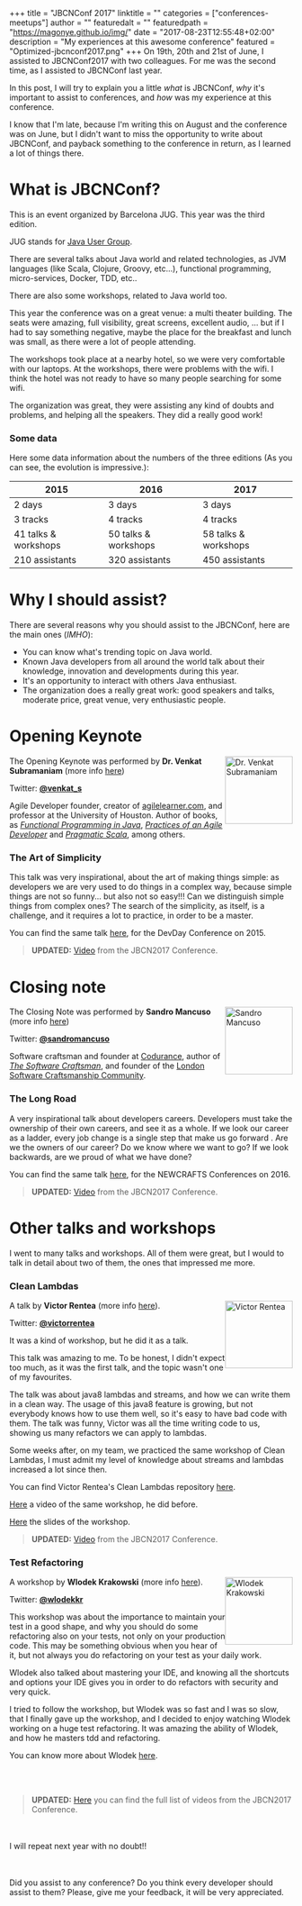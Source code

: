 +++
title = "JBCNConf 2017"
linktitle = ""
categories = ["conferences-meetups"]
author = ""
featuredalt = ""
featuredpath = "https://magonye.github.io/img/"
date = "2017-08-23T12:55:48+02:00"
description = "My experiences at this awesome conference"
featured = "Optimized-jbcnconf2017.png"
+++
On 19th, 20th and 21st of June, I assisted to JBCNConf2017 with two colleagues. For me was the second time, as I assisted to JBCNConf last year.

In this post, I will try to explain you a little _what_ is JBCNConf, _why_ it's important to assist to conferences, and _how_ was my experience at this conference.

I know that I'm late, because I'm writing this on August and the conference was on June, but I didn't want to miss the opportunity to write about JBCNConf, and payback something to the conference in return, as I learned a lot of things there. 

# What is JBCNConf?

This is an event organized by Barcelona JUG. This year was the third edition.

JUG stands for [Java User Group](https://en.wikipedia.org/wiki/Java_User_Group). 

There are several talks about Java world and related technologies, as JVM languages (like Scala, Clojure, Groovy, etc...), functional programming, micro-services, Docker, TDD, etc..

There are also some workshops, related to Java world too.

This year the conference was on a great venue: a multi theater building. The seats were amazing, full visibility, great screens, excellent audio, ... but if I had to say something negative, maybe the place for the breakfast and lunch was small, as there were a lot of people attending. 

The workshops took place at a nearby hotel, so we were very comfortable with our laptops. At the workshops, there were problems with the wifi. I think the hotel was not ready to have so many people searching for some wifi.

The organization was great, they were assisting any kind of doubts and problems, and helping all the speakers. They did a really good work!

### Some data

Here some data information about the numbers of the three editions (As you can see, the evolution is impressive.): 

| 2015 | 2016 | 2017 |
| --- | --- | --- | 
| 2 days| 3 days | 3 days |
| 3 tracks| 4 tracks | 4 tracks |
| 41 talks & workshops | 50 talks & workshops | 58 talks & workshops |
| 210 assistants | 320 assistants | 450 assistants |

# Why I should assist?

There are several reasons why you should assist to the JBCNConf, here are the main ones (_IMHO_):

* You can know what's trending topic on Java world.
* Known Java developers from all around the world talk about their knowledge, innovation and developments during this year.
* It's an opportunity to interact with others Java enthusiast.
* The organization does a really great work: good speakers and talks, moderate price, great venue, very enthusiastic people.

# Opening Keynote

<img src="https://magonye.github.io/img/venkat-subramaniam.jpg" alt="Dr. Venkat Subramaniam" style="margin-bottom:.25em;width: 120px; float: right;"/>

The Opening Keynote was performed by **Dr. Venkat Subramaniam** (more info [here](http://www.jbcnconf.com/2017/infoSpeaker.html?ref=venkat))

Twitter: **[@venkat_s](https://twitter.com/venkat_s)** 

Agile Developer founder, creator of [agilelearner.com](https://www.agilelearner.com/), and professor at the University of Houston.
Author of books, as [_Functional Programming in Java_](https://www.amazon.co.uk/dp/1937785467), [_Practices of an Agile Developer_](https://www.amazon.co.uk/dp/8184041896) and [_Pragmatic Scala_](https://www.amazon.co.uk/dp/B01M1DHQJ7), among others.


### The Art of Simplicity

This talk was very inspirational, about the art of making things simple: as developers we are very used to do things in a complex way, because simple things are not so funny... but also not so easy!!!
Can we distinguish simple things from complex ones? The search of the simplicity, as itself, is a challenge, and it requires a lot to practice, in order to be a master.

You can find the same talk [here](https://www.youtube.com/watch?v=I4wuMV8N6Iw), for the DevDay Conference on 2015.

>**UPDATED:** [Video](https://youtu.be/Z-8ZGgGadHU) from the JBCN2017 Conference.

# Closing note

<img src="https://magonye.github.io/img/sandro-mancuso.jpg" alt="Sandro Mancuso" style="margin-bottom:.25em;width: 120px; float: right;"/>

The Closing Note was performed by **Sandro Mancuso** (more info [here](http://www.jbcnconf.com/2017/infoSpeaker.html?ref=sandro))

Twitter: **[@sandromancuso](https://twitter.com/sandromancuso)** 

Software craftsman and founder at [Codurance](http://codurance.com/), author of [_The Software Craftsman_](http://www.amazon.co.uk/dp/0134052501), and founder of the [London Software Craftsmanship Community](http://londonswcraft.com/).

### The Long Road

A very inspirational talk about developers careers. Developers must take the ownership of their own careers, and see it as a whole. If we look our career as a ladder, every job change is a single step that make us go forward .
Are we the owners of our career? Do we know where we want to go? If we look backwards, are we proud of what we have done?

You can find the same talk [here](https://vimeo.com/167722761), for the NEWCRAFTS Conferences on 2016.

>**UPDATED:** [Video](https://youtu.be/Fya3Q3AJyVM) from the JBCN2017 Conference.

# Other talks and workshops

I went to many talks and workshops. All of them were great, but I would to talk in detail about two of them, the ones that impressed me more.

### Clean Lambdas

<img src="https://magonye.github.io/img/victor-rentea.jpg" alt="Victor Rentea" style="margin-bottom:.25em;width: 120px; float: right;"/>

A talk by **Victor Rentea** (more info [here](http://www.jbcnconf.com/2017/infoSpeaker.html?ref=victor-rentea)). 

Twitter: **[@victorrentea‏](https://twitter.com/victorrentea)** 

It was a kind of workshop, but he did it as a talk.

This talk was amazing to me. To be honest, I didn't expect too much, as it was the first talk, and the topic wasn't one of my favourites.

The talk was about java8 lambdas and streams, and how we can write them in a clean way. The usage of this java8 feature is growing, but not everybody knows how to use them well, so it's easy to have bad code with them. The talk was funny, Victor was all the time writing code to us, showing us many refactors we can apply to lambdas.

Some weeks after, on my team, we practiced the same workshop of Clean Lambdas, I must admit my level of knowledge about streams and lambdas increased a lot since then.    

You can find Victor Rentea's Clean Lambdas repository [here](https://github.com/victorrentea/java8-voxxed).

[Here](https://www.youtube.com/watch?v=uH9A37k2QkU) a video of the same workshop, he did before.

[Here](http://www.slideshare.net/VictorRentea/clean-lambdas-streams-in-java8) the slides of the workshop.

>**UPDATED:** [Video](https://youtu.be/qcIiufH_u7c) from the JBCN2017 Conference.

### Test Refactoring

<img src="https://magonye.github.io/img/wlodek.jpg" alt="Wlodek Krakowski" style="margin-bottom:.25em;width: 120px; float: right;"/>

A workshop by **Wlodek Krakowski** (more info [here](http://www.jbcnconf.com/2017/infoSpeaker.html?ref=wlodek)). 

Twitter: **[@wlodekkr](https://twitter.com/wlodekkr)** 

This workshop was about the importance to maintain your test in a good shape, and why you should do some refactoring also on your tests, not only on your production code. This may be something obvious when you hear of it, but not always you do refactoring on your test as your daily work.

Wlodek also talked about mastering your IDE, and knowing all the shortcuts and options your IDE gives you in order to do refactors with security and very quick.

I tried to follow the workshop, but Wlodek was so fast and I was so slow, that I finally gave up the workshop, and I decided to enjoy watching Wlodek working on a huge test refactoring. It was amazing the ability of Wlodek, and how he masters tdd and refactoring.

You can know more about Wlodek [here](http://refactoring.pl/en/).

<br><br>

>**UPDATED:** [Here](https://www.youtube.com/playlist?list=PLo0fJV3LkR3whj3OOO6xV71FUerVAQDo8) you can find the full list of videos from the JBCN2017 Conference.

<br><br>
I will repeat next year with no doubt!!

<br><br>
Did you assist to any conference? Do you think every developer should assist to them? Please, give me your feedback, it will be very appreciated.